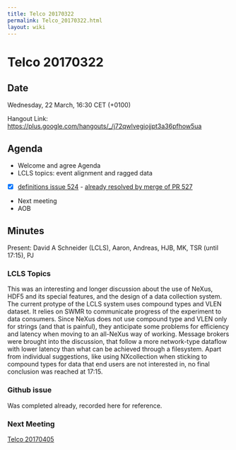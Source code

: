 ```yaml
---
title: Telco 20170322
permalink: Telco_20170322.html
layout: wiki
---
```

Telco 20170322
==============

Date
----

Wednesday, 22 March, 16:30 CET (+0100)

<!-- end of autogeneration -->

Hangout Link:
<https://plus.google.com/hangouts/_/j72qwlvegiojjpt3a36pfhow5ua>

Agenda
------

-   Welcome and agree Agenda
-   LCLS topics: event alignment and ragged data
-   [x] [definitions issue 524](https://github.com/nexusformat/definitions/issues/524) - [already resolved by merge of PR 527](https://github.com/nexusformat/definitions/pull/527)
-   Next meeting
-   AOB

Minutes
-------

Present: David A Schneider (LCLS), Aaron, Andreas, HJB, MK, TSR (until 17:15), PJ

### LCLS Topics

This was an interesting and longer discussion about the use of NeXus, HDF5 and its special features, and the design of a data collection system. 
The current protype of the LCLS system uses compound types and VLEN dataset. It relies on SWMR to communicate progress of the experiment to data consumers.
Since NeXus does not use compound type and VLEN only for strings (and that is painful), they anticipate some problems for efficiency and 
latency when moving to an all-NeXus way of working.
Message brokers were brought into the discussion, that follow a more network-type dataflow with lower latency than what can be achieved through a filesystem.
Apart from individual suggestions, like using NXcollection when sticking to compound types for data that end users are not interested in, no final conclusion was reached at 17:15.

### Github issue

Was completed already, recorded here for reference.

### Next Meeting
[Telco 20170405](Telco_20170405.html)
